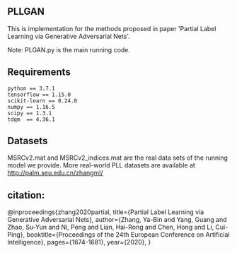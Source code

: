 ## PLLGAN
   This is implementation for the methods proposed in paper 'Partial Label Learning via Generative Adversarial Nets'.

   Note: PLGAN.py is the main running code.
         
      
## Requirements

    python == 3.7.1
    tensorflow == 1.15.0
    scikit-learn == 0.24.0
    numpy == 1.16.5
    scipy == 1.3.1
    tdqm  == 4.36.1

## Datasets
 MSRCv2.mat and MSRCv2_indices.mat are the real data sets of the running model we provide.
 More real-world PLL datasets are available at http://palm.seu.edu.cn/zhangml/

## citation:

@inproceedings{zhang2020partial,
	title={Partial Label Learning via Generative Adversarial Nets},
	author={Zhang, Ya-Bin and Yang, Guang and Zhao, Su-Yun and Ni, Peng and Lian, Hai-Rong and Chen, Hong and Li, Cui-Ping},
	booktitle={Proceedings of the 24th European Conference on Artificial Intelligence},
	pages={1674-1681},
	year={2020},
}
